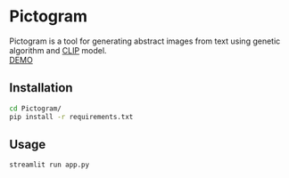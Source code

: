 # Pictogram

Pictogram is a tool for generating abstract images from text using genetic algorithm and [CLIP](https://github.com/openai/CLIP "CLIP") model. <br />
[DEMO](https://share.streamlit.io/antonevstigneev/pictogram/main/app.py "DEMO")

## Installation

```bash
cd Pictogram/
pip install -r requirements.txt
```

## Usage

```bash
streamlit run app.py
```
